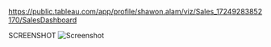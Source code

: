 https://public.tableau.com/app/profile/shawon.alam/viz/Sales_17249283852170/SalesDashboard

SCREENSHOT
![Screenshot](https://github.com/user-attachments/assets/a1f667ed-d4d7-477e-b8ec-a6b4662dc29f)

